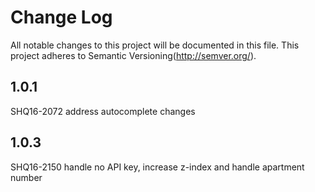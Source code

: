 # Change Log
All notable changes to this project will be documented in this file.
This project adheres to Semantic Versioning(http://semver.org/).


## 1.0.1
SHQ16-2072 address autocomplete changes


## 1.0.3
SHQ16-2150 handle no API key, increase z-index and handle apartment number



